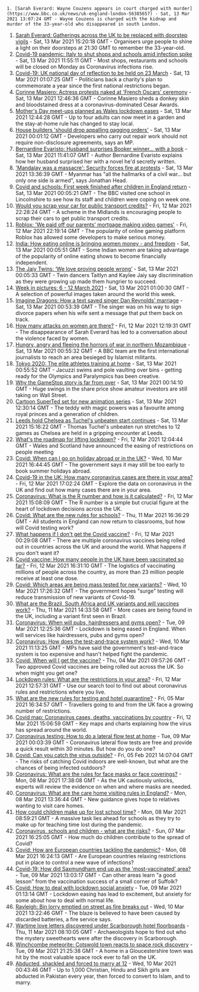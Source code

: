 
    1. [Sarah Everard: Wayne Couzens appears in court charged with murder](https://www.bbc.co.uk/news/uk-england-london-56385657) - Sat, 13 Mar 2021 13:07:24 GMT - Wayne Couzens is charged with the kidnap and murder of the 33-year-old who disappeared in south London.
1. [Sarah Everard: Gatherings across the UK to be replaced with doorstep vigils](https://www.bbc.co.uk/news/uk-56384758) - Sat, 13 Mar 2021 15:20:18 GMT - Organisers urge people to shine a light on their doorsteps at 21:30 GMT to remember the 33-year-old.
1. [Covid-19 pandemic: Italy to shut shops and schools amid infection spike](https://www.bbc.co.uk/news/world-europe-56382608) - Sat, 13 Mar 2021 11:55:11 GMT - Most shops, restaurants and schools will be closed on Monday as Coronavirus infections rise.
1. [Covid-19: UK national day of reflection to be held on 23 March](https://www.bbc.co.uk/news/uk-56379232) - Sat, 13 Mar 2021 01:07:25 GMT - Politicians back a charity's plan to commemorate a year since the first national restrictions began.
1. [Corinne Masiero: Actress protests naked at 'French Oscars' ceremony](https://www.bbc.co.uk/news/entertainment-arts-56382612) - Sat, 13 Mar 2021 12:46:36 GMT - Corinne Masiero sheds a donkey skin and bloodstained dress at a coronavirus-dominated César Awards.
1. [Mother's Day meet-ups planned as Wales lockdown eases](https://www.bbc.co.uk/news/uk-wales-56379278) - Sat, 13 Mar 2021 12:44:28 GMT - Up to four adults can now meet in a garden and the stay-at-home rule has changed to stay local.
1. [House builders 'should drop appalling gagging orders'](https://www.bbc.co.uk/news/business-56376112) - Sat, 13 Mar 2021 00:01:12 GMT - Developers who carry out repair work should not require non-disclosure agreements, says an MP.
1. [Bernardine Evaristo: Husband surprises Booker winner… with a book](https://www.bbc.co.uk/news/uk-56385395) - Sat, 13 Mar 2021 11:41:07 GMT - Author Bernardine Evaristo explains how her husband surprised her with a novel he'd secretly written.
1. ['Mandalay was a massacre': Security forces fire at protests](https://www.bbc.co.uk/news/world-asia-56386348) - Sat, 13 Mar 2021 13:36:39 GMT - Myanmar has "all the hallmarks of a civil war... but only one side is armed", says Jonathan Head.
1. [Covid and schools: First week finished after children in England return](https://www.bbc.co.uk/news/education-56375885) - Sat, 13 Mar 2021 00:05:21 GMT - The BBC visited one school in Lincolnshire to see how its staff and children were coping on week one.
1. [Would you scrap your car for public transport credits?](https://www.bbc.co.uk/news/business-56373096) - Fri, 12 Mar 2021 22:28:24 GMT - A scheme in the Midlands is encouraging people to scrap their cars to get public transport credits.
1. [Roblox: 'We paid off our parents' mortgage making video games'](https://www.bbc.co.uk/news/business-56354253) - Fri, 12 Mar 2021 22:19:14 GMT - The popularity of online gaming platform Roblox has allowed some developers to make serious money.
1. [India: How eating online is bringing women money - and freedom](https://www.bbc.co.uk/news/world-asia-india-56373660) - Sat, 13 Mar 2021 00:05:51 GMT - Some Indian women are taking advantage of the popularity of online eating shows to become financially independent.
1. [The Jaiy Twins: ‘We love proving people wrong’](https://www.bbc.co.uk/news/uk-england-london-56353938) - Sat, 13 Mar 2021 00:05:33 GMT - Twin dancers Taitlyn and Kaylee Jaiy say discrimination as they were growing up made them hungrier to succeed.
1. [Week in pictures: 6 - 12 March 2021](https://www.bbc.co.uk/news/in-pictures-56371922) - Sat, 13 Mar 2021 01:00:30 GMT - A selection of powerful images taken around the world this week.
1. [Imagine Dragons: How a text saved singer Dan Reynolds' marriage](https://www.bbc.co.uk/news/entertainment-arts-56376731) - Sat, 13 Mar 2021 00:53:39 GMT - The singer was on his way to sign divorce papers when his wife sent a message that put them back on track.
1. [How many attacks on women are there?](https://www.bbc.co.uk/news/explainers-56365412) - Fri, 12 Mar 2021 12:19:31 GMT - The disappearance of Sarah Everard has led to a conversation about the violence faced by women.
1. [Hungry, angry and fleeing the horrors of war in northern Mozambique](https://www.bbc.co.uk/news/world-africa-56373651) - Sat, 13 Mar 2021 00:55:32 GMT - A BBC team are the first international journalists to reach an area besieged by Islamist militants.
1. [Tokyo 2020: The elite athletes training at home](https://www.bbc.co.uk/news/newsbeat-56264594) - Sat, 13 Mar 2021 00:55:52 GMT - Jacuzzi swims and pole vaulting over bins - getting ready for the Olympics and Paralympics has been creative.
1. [Why the GameStop story is far from over](https://www.bbc.co.uk/news/technology-56357526) - Sat, 13 Mar 2021 00:14:10 GMT - Huge swings in the share price show amateur investors are still taking on Wall Street.
1. [Cartoon SuperTed set for new animation series](https://www.bbc.co.uk/news/uk-wales-56011789) - Sat, 13 Mar 2021 12:30:14 GMT - The teddy with magic powers was a favourite among royal princes and a generation of children.
1. [Leeds hold Chelsea as Tuchel's unbeaten start continues](https://www.bbc.co.uk/sport/football/56247499) - Sat, 13 Mar 2021 15:16:22 GMT - Thomas Tuchel's unbeaten run stretches to 12 games as Chelsea are held in a gripping encounter at Leeds.
1. [What's the roadmap for lifting lockdown?](https://www.bbc.co.uk/news/explainers-52530518) - Fri, 12 Mar 2021 12:04:44 GMT - Wales and Scotland have announced the easing of restrictions on people meeting
1. [Covid: When can I go on holiday abroad or in the UK?](https://www.bbc.co.uk/news/explainers-52646738) - Wed, 10 Mar 2021 16:44:45 GMT - The government says it may still be too early to book summer holidays abroad.
1. [Covid-19 in the UK: How many coronavirus cases are there in your area?](https://www.bbc.co.uk/news/uk-51768274) - Fri, 12 Mar 2021 17:02:24 GMT - Explore the data on coronavirus in the UK and find out how many cases there are in your area.
1. [Coronavirus: What is the R number and how is it calculated?](https://www.bbc.co.uk/news/health-52473523) - Fri, 12 Mar 2021 15:08:09 GMT - The R number is a simple but crucial figure at the heart of lockdown decisions across the UK.
1. [Covid: What are the new rules for schools?](https://www.bbc.co.uk/news/education-51643556) - Thu, 11 Mar 2021 16:36:29 GMT - All students in England can now return to classrooms, but how will Covid testing work?
1. [What happens if I don't get the Covid vaccine?](https://www.bbc.co.uk/news/health-56359242) - Fri, 12 Mar 2021 00:29:08 GMT - There are multiple coronavirus vaccines being rolled out in countries across the UK and around the world. What happens if you don't want it?
1. [Covid vaccine: How many people in the UK have been vaccinated so far?](https://www.bbc.co.uk/news/health-55274833) - Fri, 12 Mar 2021 16:31:10 GMT - The logistics of vaccinating millions of people across the country, as more than 23 million people receive at least one dose.
1. [Covid: Which areas are being mass tested for new variants?](https://www.bbc.co.uk/news/explainers-54872039) - Wed, 10 Mar 2021 17:26:32 GMT - The government hopes "surge" testing will reduce transmission of new variants of Covid-19.
1. [What are the Brazil, South Africa and UK variants and will vaccines work?](https://www.bbc.co.uk/news/health-55659820) - Thu, 11 Mar 2021 14:33:58 GMT - More cases are being found in the UK, including a variant first seen in Brazil.
1. [Coronavirus: When will pubs, hairdressers and gyms open?](https://www.bbc.co.uk/news/explainers-53349989) - Tue, 09 Mar 2021 12:25:36 GMT - Lockdown is being eased in England. When will services like hairdressers, pubs and gyms open?
1. [Coronavirus: How does the test-and-trace system work?](https://www.bbc.co.uk/news/explainers-52442754) - Wed, 10 Mar 2021 11:13:25 GMT - MPs have said the government's test-and-trace system is too expensive and hasn't helped fight the pandemic.
1. [Covid: When will I get the vaccine?](https://www.bbc.co.uk/news/health-55045639) - Thu, 04 Mar 2021 09:57:26 GMT - Two approved Covid vaccines are being rolled out across the UK. So when might you get one?
1. [Lockdown rules: What are the restrictions in your area?](https://www.bbc.co.uk/news/uk-54373904) - Fri, 12 Mar 2021 12:57:31 GMT - Use our search tool to find out about coronavirus rules and restrictions where you live.
1. [What are the new rules for testing and hotel quarantine?](https://www.bbc.co.uk/news/explainers-52544307) - Fri, 05 Mar 2021 16:34:57 GMT - Travellers going to and from the UK face a growing number of restrictions.
1. [Covid map: Coronavirus cases, deaths, vaccinations by country](https://www.bbc.co.uk/news/world-51235105) - Fri, 12 Mar 2021 15:06:59 GMT - Key maps and charts explaining how the virus has spread around the world.
1. [Coronavirus testing: How to do a lateral flow test at home](https://www.bbc.co.uk/news/health-56326456) - Tue, 09 Mar 2021 00:03:39 GMT - Coronavirus lateral flow tests are free and provide a quick result within 30 minutes. But how do you do one?
1. [Covid: Can you catch the virus outside?](https://www.bbc.co.uk/news/explainers-55680305) - Fri, 05 Feb 2021 14:07:04 GMT - The risks of catching Covid indoors are well-known, but what are the chances of being infected outdoors?
1. [Coronavirus: What are the rules for face masks or face coverings?](https://www.bbc.co.uk/news/health-51205344) - Mon, 08 Mar 2021 17:38:08 GMT - As the UK cautiously unlocks, experts will review the evidence on when and where masks are needed.
1. [Coronavirus: What are the care home visiting rules in England?](https://www.bbc.co.uk/news/explainers-53503712) - Mon, 08 Mar 2021 13:36:44 GMT - New guidance gives hope to relatives wanting to visit care homes.
1. [How could children make up for lost school time?](https://www.bbc.co.uk/news/explainers-55938837) - Mon, 08 Mar 2021 08:59:21 GMT - A massive task lies ahead for schools as they try to make up for teaching time lost during the pandemic.
1. [Coronavirus, schools and children - what are the risks?](https://www.bbc.co.uk/news/health-52003804) - Sun, 07 Mar 2021 16:25:05 GMT - How much do children contribute to the spread of Covid?
1. [Covid: How are European countries tackling the pandemic?](https://www.bbc.co.uk/news/explainers-53640249) - Mon, 08 Mar 2021 16:24:13 GMT - Are European countries relaxing restrictions put in place to control a new wave of infections?
1. [Covid-19: How did Saxmundham end up as the 'most-vaccinated' area?](https://www.bbc.co.uk/news/uk-england-suffolk-56320986) - Tue, 09 Mar 2021 13:03:17 GMT - Can other areas learn "a good lesson" from the vaccination success of a small corner of Suffolk?
1. [Covid: How to deal with lockdown social anxiety](https://www.bbc.co.uk/news/newsbeat-56323453) - Tue, 09 Mar 2021 01:13:14 GMT - Lockdown easing has lead to excitement, but anxiety for some about how to deal with normal life.
1. [Rayleigh: Bin lorry emptied on street as fire breaks out](https://www.bbc.co.uk/news/uk-england-essex-56347763) - Wed, 10 Mar 2021 13:22:46 GMT - The blaze is believed to have been caused by discarded batteries, a fire service says.
1. [Wartime love letters discovered under Scarborough hotel floorboards](https://www.bbc.co.uk/news/uk-england-york-north-yorkshire-56339136) - Thu, 11 Mar 2021 08:10:05 GMT - Archaeologists hope to find out who the mystery sweethearts were after the discovery in Scarborough.
1. [Winchcombe meteorite: Cotswold town reacts to space rock discovery](https://www.bbc.co.uk/news/uk-56341461) - Tue, 09 Mar 2021 21:25:38 GMT - A home in a Gloucestershire town was hit by the most valuable space rock ever to fall on the UK.
1. [Abducted, shackled and forced to marry at 12](https://www.bbc.co.uk/news/stories-56337182) - Wed, 10 Mar 2021 00:43:46 GMT - Up to 1,000 Christian, Hindu and Sikh girls are abducted in Pakistan every year, then forced to convert to Islam, and to marry.

